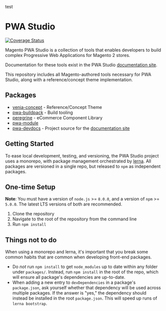 test

# PWA Studio

[![Coverage Status](https://coveralls.io/repos/github/magento-research/pwa-studio/badge.svg?branch=master)](https://coveralls.io/github/magento-research/pwa-studio?branch=master)

Magento PWA Studio is a collection of tools that enables developers to build complex Progressive Web Applications for Magento 2 stores.

Documentation for these tools exist in the PWA Studio [documentation site].

This repository includes all Magento-authored tools necessary for PWA Studio, along with a reference/concept theme implementation.

## Packages

-   [venia-concept](packages/venia-concept) - Reference/Concept Theme
-   [pwa-buildpack](packages/pwa-buildpack/README.md) - Build tooling
-   [peregrine](packages/peregrine/README.md) - eCommerce Component Library
-   [pwa-module](packages/pwa-module)
-   [pwa-devdocs](packages/pwa-devdocs) - Project source for the [documentation site]

## Getting Started

To ease local development, testing, and versioning, the PWA Studio project uses a monorepo, with package management orchestrated by [lerna](https://github.com/lerna/lerna#about). All packages are versioned in a single repo, but released to `npm` as independent packages.

## One-time Setup

**Note**: You must have a version of `node.js` >= `8.0.0`, and a version of `npm` >= `5.0.0`. The latest LTS versions of both are recommended.

1.  Clone the repository
2.  Navigate to the root of the repository from the command line
3.  Run `npm install`

## Things not to do

When using a monorepo and lerna, it's important that you break some common habits that are common when developing front-end packages.

-   Do _not_ run `npm install` to get `node_modules` up to date within any folder under `packages/`. Instead, run `npm install` in the root of the repo, which will ensure all package's dependencies are up-to-date.
-   When adding a new entry to `devDependencies` in a package's `package.json`, ask yourself whether that dependency will be used across multiple packages. If the answer is "yes," the dependency should instead be installed in the root `package.json`. This will speed up runs of `lerna bootstrap`.

[documentation site]: https://magento-research.github.io/pwa-studio/
